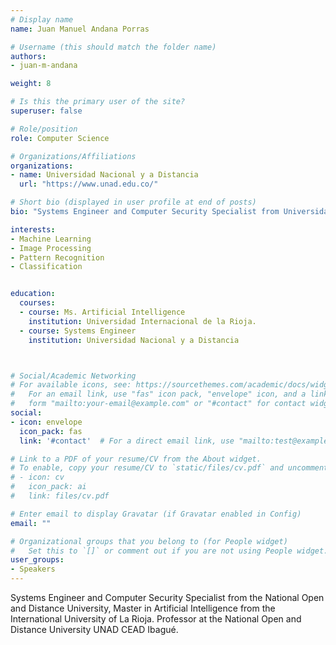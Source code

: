 ```yaml
---
# Display name
name: Juan Manuel Andana Porras

# Username (this should match the folder name)
authors:
- juan-m-andana

weight: 8

# Is this the primary user of the site?
superuser: false

# Role/position
role: Computer Science

# Organizations/Affiliations
organizations:
- name: Universidad Nacional y a Distancia
  url: "https://www.unad.edu.co/"

# Short bio (displayed in user profile at end of posts)
bio: "Systems Engineer and Computer Security Specialist from Universidad Nacional y a Distancia, Master in Artificial Intelligence from the International University of La Rioja. Professor at the National Open and Distance University UNAD CEAD Ibagué."

interests:
- Machine Learning
- Image Processing
- Pattern Recognition
- Classification


education:
  courses:
  - course: Ms. Artificial Intelligence
    institution: Universidad Internacional de la Rioja.
  - course: Systems Engineer
    institution: Universidad Nacional y a Distancia



# Social/Academic Networking
# For available icons, see: https://sourcethemes.com/academic/docs/widgets/#icons
#   For an email link, use "fas" icon pack, "envelope" icon, and a link in the
#   form "mailto:your-email@example.com" or "#contact" for contact widget.
social:
- icon: envelope
  icon_pack: fas
  link: '#contact'  # For a direct email link, use "mailto:test@example.org".

# Link to a PDF of your resume/CV from the About widget.
# To enable, copy your resume/CV to `static/files/cv.pdf` and uncomment the lines below.
# - icon: cv
#   icon_pack: ai
#   link: files/cv.pdf

# Enter email to display Gravatar (if Gravatar enabled in Config)
email: ""

# Organizational groups that you belong to (for People widget)
#   Set this to `[]` or comment out if you are not using People widget.
user_groups:
- Speakers
---
```


Systems Engineer and Computer Security Specialist from the National Open and Distance University, Master in Artificial Intelligence from the International University of La Rioja. Professor at the National Open and Distance University UNAD CEAD Ibagué.
